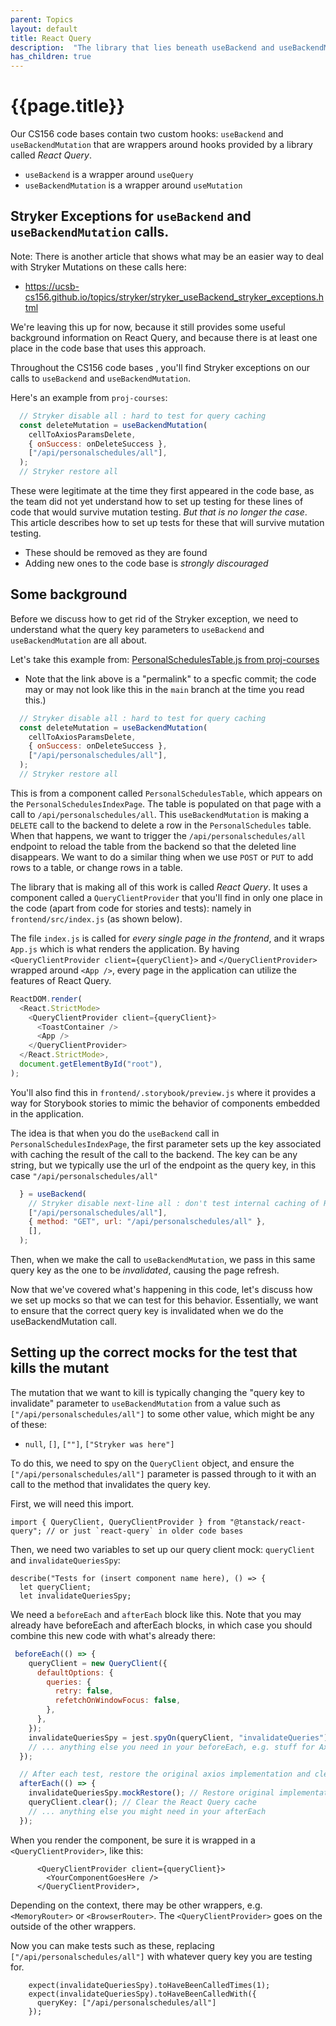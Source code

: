 ```yaml
---
parent: Topics
layout: default
title: React Query
description:  "The library that lies beneath useBackend and useBackendMutation"
has_children: true
---
```


# {{page.title}}

Our CS156 code bases contain two custom hooks: `useBackend` and `useBackendMutation` that are wrappers around hooks provided by a library called *React Query*.

* `useBackend` is a wrapper around `useQuery`
* `useBackendMutation` is a wrapper around `useMutation`

## Stryker Exceptions for `useBackend` and `useBackendMutation` calls.

Note: There is another article that shows what may be an easier way to deal with Stryker Mutations on these calls here:
* <https://ucsb-cs156.github.io/topics/stryker/stryker_useBackend_stryker_exceptions.html>

We're leaving this up for now, because it still provides some useful background information on React Query, and because
there is at least one place in the code base that uses this approach.

Throughout the CS156 code bases , you'll find Stryker exceptions on our calls to `useBackend` and `useBackendMutation`.

Here's an example from `proj-courses`:

```js
  // Stryker disable all : hard to test for query caching
  const deleteMutation = useBackendMutation(
    cellToAxiosParamsDelete,
    { onSuccess: onDeleteSuccess },
    ["/api/personalschedules/all"],
  );
  // Stryker restore all
```

These were legitimate at the time they first appeared in the code base, as the team did not yet understand how to
set up testing for these lines of code that would survive mutation testing.  *But that is no longer the case*.
This article describes how to set up tests for these that will survive mutation testing.
* These should be removed as they are found
* Adding new ones to the code base is *strongly discouraged*

## Some background

Before we discuss how to get rid of the Stryker exception, we need to understand what the query key parameters to `useBackend` and `useBackendMutation` are all about.

Let's take this example from: [PersonalSchedulesTable.js from proj-courses](https://github.com/ucsb-cs156/proj-courses/blob/1cbfb990c1d156256f1694397ed4e62189b2715b/frontend/src/main/components/PersonalSchedules/PersonalSchedulesTable.js#L1)

* Note that the link above is a "permalink" to a specfic commit; the code may or may not look like this in the `main` branch at the time you read this.)
 
```js
  // Stryker disable all : hard to test for query caching
  const deleteMutation = useBackendMutation(
    cellToAxiosParamsDelete,
    { onSuccess: onDeleteSuccess },
    ["/api/personalschedules/all"],
  );
  // Stryker restore all
```

This is from a component called `PersonalSchedulesTable`, which appears on the `PersonalSchedulesIndexPage`.  The table is populated on that page with a call to `/api/personalschedules/all`.
This `useBackendMutation` is making a `DELETE` call to the backend to delete a row in the `PersonalSchedules` table.   When that happens, we want to trigger the `/api/personalschedules/all` endpoint to 
reload the table from the backend so that the deleted line disappears.   We want to do a similar thing when we use `POST` or `PUT` to add rows to a table, or change rows in a table.

The library that is making all of this work is called *React Query*.  It uses a component called a `QueryClientProvider` that you'll find in only one place in the code (apart from code for stories and tests): 
namely in `frontend/src/index.js` (as shown below).

The file `index.js` is called for *every single page in the frontend*, and it wraps `App.js`
which is what renders the application.   By having `<QueryClientProvider client={queryClient}>` and `</QueryClientProvider>` wrapped around `<App />`, every page in the application can utilize
the features of React Query.

```js
ReactDOM.render(
  <React.StrictMode>
    <QueryClientProvider client={queryClient}>
      <ToastContainer />
      <App />
    </QueryClientProvider>
  </React.StrictMode>,
  document.getElementById("root"),
);
```

You'll also find this in  `frontend/.storybook/preview.js` where it provides a way for Storybook stories to mimic the behavior of components embedded in the application.

The idea is that when you do the `useBackend` call in `PersonalSchedulesIndexPage`, the first parameter sets up the key associated with caching the result of the
call to the backend.  The key can be any string, but we typically use the url of the endpoint as the query key, in this case `"/api/personalschedules/all"`

```js
  } = useBackend(
    // Stryker disable next-line all : don't test internal caching of React Query
    ["/api/personalschedules/all"],
    { method: "GET", url: "/api/personalschedules/all" },
    [],
  );
```

Then, when we make the call to `useBackendMutation`, we pass in this same query key as the one to be *invalidated*, causing the page refresh.

Now that we've covered what's happening in this code, let's discuss how we set up mocks so that we can test for this behavior.  Essentially, we want to ensure that
the correct query key is invalidated when we do the useBackendMutation call.

## Setting up the correct mocks for the test that kills the mutant

The mutation that we want to kill is typically changing the "query key to invalidate" parameter to `useBackendMutation` from a value such as `["/api/personalschedules/all"]` to some other value, which might be any of these:
* `null`, `[]`, `[""]`, `["Stryker was here"]`

To do this, we need to spy on the `QueryClient` object, and ensure the `["/api/personalschedules/all"]` parameter is passed through to it with an call to the method that
invalidates the query key.

First, we will need this import.   

```
import { QueryClient, QueryClientProvider } from "@tanstack/react-query"; // or just `react-query` in older code bases
```

Then, we need two variables to set up our query client mock: `queryClient` and `invalidateQueriesSpy`:

```
describe("Tests for (insert component name here), () => {
  let queryClient;
  let invalidateQueriesSpy;
```

We need a `beforeEach` and `afterEach` block like this.  Note that you may already have
beforeEach and afterEach blocks, in which case you should combine this new code with what's
already there:

```js
 beforeEach(() => {
    queryClient = new QueryClient({
      defaultOptions: {
        queries: {
          retry: false,
          refetchOnWindowFocus: false,
        },
      },
    });
    invalidateQueriesSpy = jest.spyOn(queryClient, "invalidateQueries");
    // ... anything else you need in your beforeEach, e.g. stuff for AxiosMock
  });

  // After each test, restore the original axios implementation and clean up.
  afterEach(() => {
    invalidateQueriesSpy.mockRestore(); // Restore original implementation of the spy
    queryClient.clear(); // Clear the React Query cache
    // ... anything else you might need in your afterEach
  });
```

When you render the component, be sure it is wrapped in a `<QueryClientProvider>`, like this:

```
      <QueryClientProvider client={queryClient}>
        <YourComponentGoesHere />
      </QueryClientProvider>,
```

Depending on the context, there may be other wrappers, e.g. `<MemoryRouter>` or `<BrowserRouter>`.  The `<QueryClientProvider>` goes on the outside of the other wrappers.

Now you can make tests such as these, replacing `["/api/personalschedules/all"]` with whatever query key you are testing for.

```
    expect(invalidateQueriesSpy).toHaveBeenCalledTimes(1);
    expect(invalidateQueriesSpy).toHaveBeenCalledWith({
      queryKey: ["/api/personalschedules/all"]
    });
```


